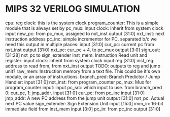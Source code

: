 # MIPS 32 VERILOG SIMULATION

cpu:
	reg clock: this is the system clock
	program_counter: This is a simple module that is always set by pc_mux:
		input clock: inherit from system clock
		input new_pc: from pc_mux, assigned to nxt_inst
		output [31:0] nxt_inst: next instruction address
	pc_inc: simple incrementor for PC.  separated b/c we need this output in multiple places:
		input [31:0] cur_pc: current pc from nxt_inst
		output [31:0] nxt_pc: cur_pc + 4, to pc_mux
		output [3:0] sign_out: [31:28] nxt_pc to sign_extender
	inst_mem: Instruction Read unit and register:
		input clock: inherit from system clock
		input reg [31:0] inst_reg: address to read from, from nxt_inst
		output TODO: outputs to reg and jump unit?
		raw_mem: Instruction memory from a text file.  This could be it's own module, or an array of instructions.
	branch_pred: Branch Predictor / Jump Handler:
		input [31:0] nxt_inst: from program_counter
	pc_mux: Mux for program_counter input:
		input pc_src: which input to use.  from branch_pred 0: cur_pc, 1: jmp_addr.
		input [31:0] cur_pc: from pc_inc
		input [31:0] jmp_addr: A new PC address from the jump unit
		output [31:0] nxt_pc: Actual next PC value
	sign_extender: Sign Extension Unit
		input [15:0] imm_in: 16-bit immediate field from inst_mem
		input [3:0] pc_in: from pc_inc
		output [31:0] 

